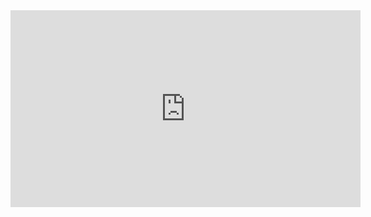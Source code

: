 <iframe width="560" height="315" src="https://www.youtube.com/embed/ARV4pxwm6Xs" title="YouTube video player" frameborder="0" allow="accelerometer; autoplay; clipboard-write; encrypted-media; gyroscope; picture-in-picture" allowfullscreen></iframe>